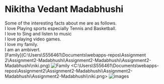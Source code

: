 # Nikitha Vedant Madabhushi
Some of the interesting facts about me are as follows.<br>
I love Playing sports especially Tennis and Basketball.<br>
I love to Sing and listen to music<br>
I love playing video games.<br>
I love my family.<br>
I am an ambivert.<br>
[Family](C:\Users\S556461\Documents\webapps-repos\Assignment 2\Assignment2-Madabhushi\Assignment2-Madabhushi\Assignment2-Madabhushi\niki.png)
![Family](C:\Users\S556461\Documents\webapps-repos\Assignment2\Assignment2-Madabhushi\Assignment2-Madabhushi\Assignment2-Madabhushi\niki.png)
<C:\Users\S556461\Documents\webapps-repos\Assignment2\Assignment2-Madabhushi\Assignment2-Madabhushi\Assignment2-Madabhushi\niki.png>
![images](https://user-images.githubusercontent.com/111447690/188324885-a243a25e-c82f-44b3-9504-ddcf1531b9cb.jpg)
